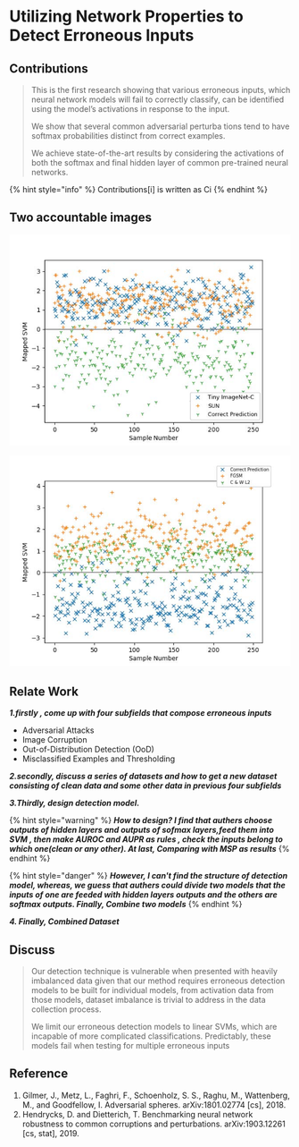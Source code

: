 # Utilizing Network Properties to Detect Erroneous Inputs

## Contributions

> This is the first research showing that various erroneous inputs, which neural network models will fail to correctly classify, can be identified using the model’s activations in response to the input.
>
> We show that several common adversarial perturba tions tend to have softmax probabilities distinct from correct examples.
>
> We achieve state-of-the-art results by considering the activations of both the softmax and final hidden layer of common pre-trained neural networks.

{% hint style="info" %}
Contributions\[i\] is written as Ci
{% endhint %}

## Two accountable images



![](.gitbook/assets/2002.jpg)

![](.gitbook/assets/2001.jpg)

## Relate Work

_**1.firstly , come up with four subfields that compose erroneous inputs**_

* Adversarial Attacks
* Image Corruption
* Out-of-Distribution Detection \(OoD\)
* Misclassified Examples and Thresholding

_**2.secondly,  discuss a series of datasets and how to get a new dataset consisting of clean data and some other data in previous four subfields**_

_**3.Thirdly,  design detection model.**_

{% hint style="warning" %}
_**How to design?  I find that authers choose outputs of hidden layers and outputs of sofmax layers,feed them into SVM , then make AUROC and AUPR as rules , check the inputs belong to which one\(clean or any other\). At last, Comparing with MSP  as results**_
{% endhint %}

{% hint style="danger" %}
_**However, I can't find the structure of detection model, whereas, we guess that authers could divide two models that the inputs of one are feeded with hidden layers outputs and the others are softmax outputs. Finally, Combine two models**_
{% endhint %}

_**4. Finally, Combined Dataset**_

## Discuss

> Our detection technique is vulnerable when presented with heavily imbalanced data given that our method requires erroneous detection models to be built for individual models, from activation data from those models, dataset imbalance is trivial to address in the data collection process. 
>
> We limit our erroneous detection models to linear SVMs, which are incapable of more complicated classifications. Predictably, these models fail when testing for multiple erroneous inputs

## Reference

1. Gilmer, J., Metz, L., Faghri, F., Schoenholz, S. S., Raghu, M., Wattenberg, M., and Goodfellow, I. Adversarial spheres. arXiv:1801.02774 \[cs\], 2018.
2. Hendrycks, D. and Dietterich, T. Benchmarking neural network robustness to common corruptions and perturbations. arXiv:1903.12261 \[cs, stat\], 2019.




